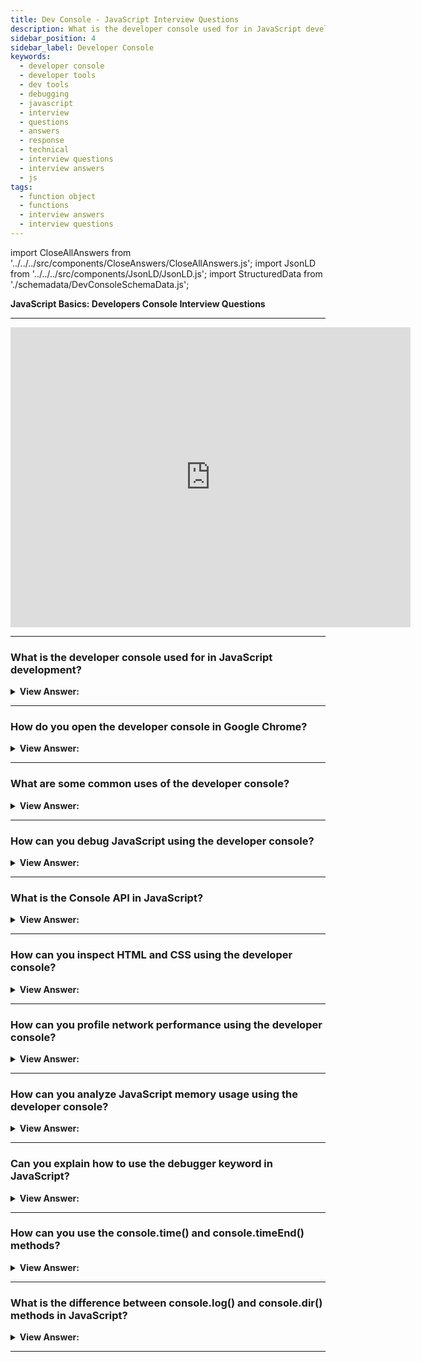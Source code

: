 ```yaml
---
title: Dev Console - JavaScript Interview Questions
description: What is the developer console used for in JavaScript development? A developer console is a tool that allows you to interact with the JavaScript engine.
sidebar_position: 4
sidebar_label: Developer Console
keywords:
  - developer console
  - developer tools
  - dev tools
  - debugging
  - javascript
  - interview
  - questions
  - answers
  - response
  - technical
  - interview questions
  - interview answers
  - js
tags:
  - function object
  - functions
  - interview answers
  - interview questions
---
```


<!-- Notes: Passed Rich Snippets validation. -->

import CloseAllAnswers from '../../../src/components/CloseAnswers/CloseAllAnswers.js';
import JsonLD from '../../../src/components/JsonLD/JsonLD.js';
import StructuredData from './schemadata/DevConsoleSchemaData.js';

<JsonLD data={StructuredData} />

<head>
  <title>Developer Console | JavaScript Frontend Interview Questions</title>
</head>

**JavaScript Basics: Developers Console Interview Questions**

---

<div class='videoWrapper'>
<iframe
    width="640"
    height="480"
    src="https://www.youtube.com/embed/x5G5o2Bul2c"
    frameborder="0"
    allow="autoplay; encrypted-media"
    allowfullscreen
>
</iframe>
</div>

---

<CloseAllAnswers />

### What is the developer console used for in JavaScript development?

<details>
  <summary><strong>View Answer:</strong></summary>
  <div>
  <div><strong>Interview Response:</strong> It allows us to run, debug, inspect, analyze, and manipulate JavaScript in the browser.</div><br />
  <div><strong>Technical Response:</strong> The developer console in JavaScript development is used for debugging purposes. It provides a way to interact with the browser's JavaScript engine, inspect elements in the DOM, display log messages, run JavaScript code snippets, and perform other debugging tasks.
  </div><br/>
  <div><strong>Additional Information:</strong> We can use developer tools to see problems, perform commands, and analyze variables.
  </div>
  </div>
</details>

---

### How do you open the developer console in Google Chrome?

<details>
  <summary><strong>View Answer:</strong></summary>
  <div>
  <div><strong>Interview Response:</strong> We can open the dev console using the f12 or Cmd+Opt+J for Mac users.</div><br />
  <div><strong>Technical Response:</strong> F12 or, if you're using a Mac, Cmd+Opt+J. You may also inspect the browser window by right-clicking it. The browser window launches Chrome Developer Tools, and you should then select the Console option.
  </div><br />
  <div><strong>Additional Information:</strong> On Windows, most browser developer tools get accessed by pressing F12; however, Chrome for Mac requires Cmd+Opt+J, and Safari requires Cmd+Opt+C. (need to enable first).
  </div>
  </div>
</details>

---

### What are some common uses of the developer console?

<details>
  <summary><strong>View Answer:</strong></summary>
  <div>
  <div><strong>Interview Response:</strong> Some common uses of the developer console include debugging JavaScript, inspecting HTML and CSS, profiling network performance, and analyzing JavaScript memory usage.</div>
  </div>
</details>

---

### How can you debug JavaScript using the developer console?

<details>
  <summary><strong>View Answer:</strong></summary>
  <div>
  <div><strong>Interview Response:</strong> You can use the developer console to set breakpoints in your JavaScript code, inspect variable values, and step through code execution line by line.</div>
  </div>
</details>

---

### What is the Console API in JavaScript?

<details>
  <summary><strong>View Answer:</strong></summary>
  <div>
  <div><strong>Interview Response:</strong> The Console API is a collection of methods that allow developers to output messages, debug information, and other data to the developer console. Some common methods include console.log(), console.error(), and console.warn().</div>
  </div>
</details>

---

### How can you inspect HTML and CSS using the developer console?

<details>
  <summary><strong>View Answer:</strong></summary>
  <div>
  <div><strong>Interview Response:</strong> You can use the developer console to inspect the structure and styles of HTML elements. You can also modify the CSS styles of elements in real time to test different design options.</div>
  </div>
</details>

---

### How can you profile network performance using the developer console?

<details>
  <summary><strong>View Answer:</strong></summary>
  <div>
  <div><strong>Interview Response:</strong> To profile network performance, open the browser's Developer Console, navigate to the Network tab, reload the page, and analyze the requests, load times, and resource sizes displayed in the waterfall chart.</div>
  </div>
</details>

---

### How can you analyze JavaScript memory usage using the developer console?

<details>
  <summary><strong>View Answer:</strong></summary>
  <div>
  <div><strong>Interview Response:</strong> You can use the developer console to take snapshots of the JavaScript heap and analyze memory usage over time. This can help identify memory leaks and optimize performance.</div>
  </div>
</details>

---

### Can you explain how to use the debugger keyword in JavaScript?

<details>
  <summary><strong>View Answer:</strong></summary>
  <div>
  <div><strong>Interview Response:</strong> The debugger keyword is a JavaScript statement that can be used to set a breakpoint in your code. When the code reaches the breakpoint, execution will pause and you can use the developer console to inspect variables and step through the code.</div>
  </div>
</details>

---

### How can you use the console.time() and console.timeEnd() methods?

<details>
  <summary><strong>View Answer:</strong></summary>
  <div>
  <div><strong>Interview Response:</strong> You can use console.time() to start a timer and console.timeEnd() to end the timer and output the elapsed time. This can be useful for profiling the performance of specific code blocks.</div>
  </div>
</details>

---

### What is the difference between console.log() and console.dir() methods in JavaScript?

<details>
  <summary><strong>View Answer:</strong></summary>
  <div>
  <div><strong>Interview Response:</strong> The console.log() method outputs a simple text message to the console, while console.dir() outputs a tree-like representation of an object or DOM element. This can be useful for exploring complex data structures.</div>
  </div>
</details>

---
